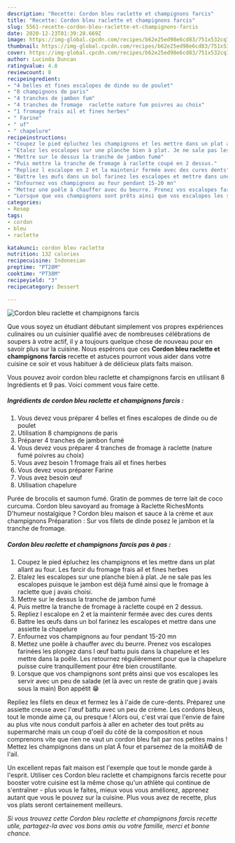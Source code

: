 ```yaml
---
description: "Recette: Cordon bleu raclette et champignons farcis"
title: "Recette: Cordon bleu raclette et champignons farcis"
slug: 5561-recette-cordon-bleu-raclette-et-champignons-farcis
date: 2020-12-23T01:39:28.669Z
image: https://img-global.cpcdn.com/recipes/b62e25ed98e6cd83/751x532cq70/cordon-bleu-raclette-et-champignons-farcis-photo-principale-de-la-recette.jpg
thumbnail: https://img-global.cpcdn.com/recipes/b62e25ed98e6cd83/751x532cq70/cordon-bleu-raclette-et-champignons-farcis-photo-principale-de-la-recette.jpg
cover: https://img-global.cpcdn.com/recipes/b62e25ed98e6cd83/751x532cq70/cordon-bleu-raclette-et-champignons-farcis-photo-principale-de-la-recette.jpg
author: Lucinda Duncan
ratingvalue: 4.8
reviewcount: 8
recipeingredient:
- "4 belles et fines escalopes de dinde ou de poulet"
- "8 champignons de paris"
- "4 tranches de jambon fum"
- "4 tranches de fromage  raclette nature fum poivres au choix"
- "1 fromage frais ail et fines herbes"
- " Farine"
- " uf"
- " chapelure"
recipeinstructions:
- "Coupez le pied épluchez les champignons et les mettre dans un plat allant au four. Les farcir du fromage frais ail et fines herbes"
- "Etalez les escalopes sur une planche bien à plat. Je ne sale pas les escalopes puisque le jambon est déjà fumé ainsi que le fromage à raclette que j avais choisi."
- "Mettre sur le dessus la tranche de jambon fumé"
- "Puis mettre la tranche de fromage à raclette coupé en 2 dessus."
- "Repliez l escalope en 2 et la maintenir fermée avec des cures dents"
- "Battre les œufs dans un bol farinez les escalopes et mettre dans une assiette la chapelure"
- "Enfournez vos champignons au four pendant 15-20 mn"
- "Mettez une poêle à chauffer avec du beurre. Prenez vos escalopes farinées les plongez dans l œuf battu puis dans la chapelure et les mettre dans la poêle. Les retournez régulièrement pour que la chapelure puisse cuire tranquillement pour être bien croustillante."
- "Lorsque que vos champignons sont prêts ainsi que vos escalopes les servir avec un peu de salade (et là avec un reste de gratin que j avais sous la main) Bon appétit 😁"
categories:
- Resep
tags:
- cordon
- bleu
- raclette

katakunci: cordon bleu raclette 
nutrition: 132 calories
recipecuisine: Indonesian
preptime: "PT28M"
cooktime: "PT38M"
recipeyield: "3"
recipecategory: Dessert

---
```



![Cordon bleu raclette et champignons farcis](https://img-global.cpcdn.com/recipes/b62e25ed98e6cd83/751x532cq70/cordon-bleu-raclette-et-champignons-farcis-photo-principale-de-la-recette.jpg)

Que vous soyez un étudiant débutant simplement vos propres expériences culinaires ou un cuisinier qualifié avec de nombreuses célébrations de soupers à votre actif, il y a toujours quelque chose de nouveau pour en savoir plus sur la cuisine. Nous espérons que ces <strong> Cordon bleu raclette et champignons farcis </strong> recette et astuces pourront vous aider dans votre cuisine ce soir et vous habituer à de délicieux plats faits maison.

<!--inarticleads1-->

Vous pouvez avoir cordon bleu raclette et champignons farcis en utilisant 8 Ingrédients et 9 pas. Voici comment vous faire cette.

##### Ingrédients de cordon bleu raclette et champignons farcis :

1. Vous devez vous préparer 4 belles et fines escalopes de dinde ou de poulet
1. Utilisation 8 champignons de paris
1. Préparer 4 tranches de jambon fumé
1. Vous devez vous préparer 4 tranches de fromage à raclette (nature fumé poivres au choix)
1. Vous avez besoin 1 fromage frais ail et fines herbes
1. Vous devez vous préparer  Farine
1. Vous avez besoin  œuf
1. Utilisation  chapelure


Purée de brocolis et saumon fumé. Gratin de pommes de terre lait de coco curcuma. Cordon bleu savoyard au fromage à Raclette RichesMonts D&#39;humeur nostalgique ? Cordon bleu maison et sauce à la crème et aux champignons Préparation : Sur vos filets de dinde posez le jambon et la tranche de fromage. 

<!--inarticleads2-->

##### Cordon bleu raclette et champignons farcis pas à pas :

1. Coupez le pied épluchez les champignons et les mettre dans un plat allant au four. Les farcir du fromage frais ail et fines herbes
1. Etalez les escalopes sur une planche bien à plat. Je ne sale pas les escalopes puisque le jambon est déjà fumé ainsi que le fromage à raclette que j avais choisi.
1. Mettre sur le dessus la tranche de jambon fumé
1. Puis mettre la tranche de fromage à raclette coupé en 2 dessus.
1. Repliez l escalope en 2 et la maintenir fermée avec des cures dents
1. Battre les œufs dans un bol farinez les escalopes et mettre dans une assiette la chapelure
1. Enfournez vos champignons au four pendant 15-20 mn
1. Mettez une poêle à chauffer avec du beurre. Prenez vos escalopes farinées les plongez dans l œuf battu puis dans la chapelure et les mettre dans la poêle. Les retournez régulièrement pour que la chapelure puisse cuire tranquillement pour être bien croustillante.
1. Lorsque que vos champignons sont prêts ainsi que vos escalopes les servir avec un peu de salade (et là avec un reste de gratin que j avais sous la main) Bon appétit 😁


Repliez les filets en deux et fermez les à l&#39;aide de cure-dents. Préparez une assiette creuse avec l&#39;œuf battu avec un peu de crème. Les cordons bleus, tout le monde aime ça, ou presque ! Alors oui, c&#39;est vrai que l&#39;envie de faire au plus vite nous conduit parfois à aller en acheter des tout prêts au supermarché mais un coup d&#39;oeil du côté de la composition et nous comprenons vite que rien ne vaut un cordon bleu fait par nos petites mains ! Mettez les champignons dans un plat Ã four et parsemez de la moitiÃ© de l&#39;ail. 

<!--inarticleads1-->

<p>
Un excellent repas fait maison est l'exemple que tout le monde garde à l'esprit. Utiliser ces Cordon bleu raclette et champignons farcis recette pour booster votre cuisine est la même chose qu'un athlète qui continue de s'entraîner - plus vous le faites, mieux vous vous améliorez, apprenez autant que vous le pouvez sur la cuisine. Plus vous avez de recette, plus vos plats seront certainement meilleurs.
</p>

<p>
<i>Si vous trouvez cette Cordon bleu raclette et champignons farcis recette utile, partagez-la avec vos bons amis ou votre famille, merci et bonne chance.</i>
</p>
